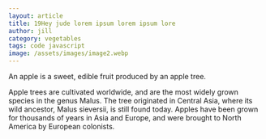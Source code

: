 ```yaml
---
layout: article
title: 19Hey jude lorem ipsum lorem ipsum lore
author: jill
category: vegetables
tags: code javascript
image: /assets/images/image2.webp
---
```

An apple is a sweet, edible fruit produced by an apple tree.

Apple trees are cultivated worldwide, and are the most widely grown species in
the genus Malus. The tree originated in Central Asia, where its wild ancestor,
Malus sieversii, is still found today. Apples have been grown for thousands of
years in Asia and Europe, and were brought to North America by European
colonists.
